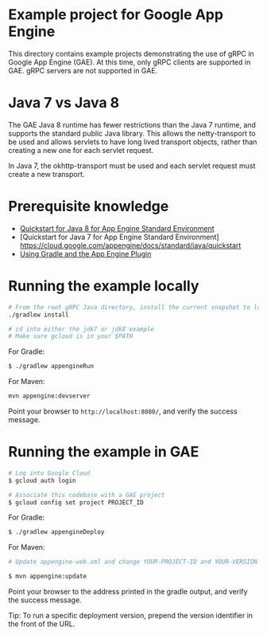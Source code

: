 Example project for Google App Engine
=====================================

This directory contains example projects demonstrating the use of gRPC in Google App Engine (GAE).
At this time, only gRPC clients are supported in GAE. gRPC servers are not supported in GAE.

Java 7 vs Java 8
================

The GAE Java 8 runtime has fewer restrictions than the Java 7 runtime, and supports the standard
public Java library. This allows the netty-transport to be used and allows servlets to have
long lived transport objects, rather than creating a new one for each servlet request.

In Java 7, the okhttp-transport must be used and each servlet request must create a new transport.

Prerequisite knowledge
===================

* [Quickstart for Java 8 for App Engine Standard Environment](https://cloud.google.com/appengine/docs/standard/java/quickstart-java8)
* [Quickstart for Java 7 for App Engine Standard Environment] https://cloud.google.com/appengine/docs/standard/java/quickstart
* [Using Gradle and the App Engine Plugin](https://cloud.google.com/appengine/docs/standard/java/tools/gradle)

Running the example locally
===========================

```bash
# From the root gRPC Java directory, install the current snapshot to local .m2
./gradlew install

# cd into either the jdk7 or jdk8 example
# Make sure gcloud is in your $PATH
```

For Gradle:
```bash
$ ./gradlew appengineRun
```

For Maven:
```bash
mvn appengine:devserver
```

Point your browser to `http://localhost:8080/`, and verify the success message.

Running the example in GAE
==========================

```bash
# Log into Google Cloud
$ gcloud auth login

# Associate this codebase with a GAE project
$ gcloud config set project PROJECT_ID
```

For Gradle:
```bash
$ ./gradlew appengineDeploy
```

For Maven:
```bash
# Update appengine-web.xml and change YOUR-PROJECT-ID and YOUR-VERSION-ID

$ mvn appengine:update
```

Point your browser to the address printed in the gradle output, and verify the success message.

Tip: To run a specific deployment version, prepend the version identifier in the front of the
URL.

